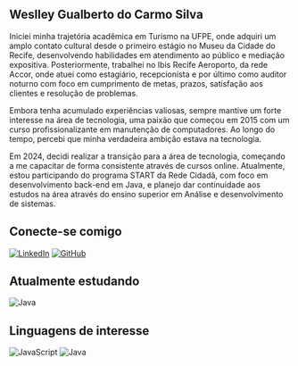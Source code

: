 ## Weslley Gualberto do Carmo Silva
Iniciei minha trajetória acadêmica em Turismo na UFPE, onde adquiri um amplo contato cultural desde o primeiro estágio no Museu da Cidade do Recife, desenvolvendo habilidades em atendimento ao público e mediação expositiva. Posteriormente, trabalhei no Ibis Recife Aeroporto, da rede Accor, onde atuei como estagiário, recepcionista e por último como auditor noturno com foco em cumprimento de metas, prazos, satisfação aos clientes e resolução de problemas.

Embora tenha acumulado experiências valiosas, sempre mantive um forte interesse na área de tecnologia, uma paixão que começou em 2015 com um curso profissionalizante em manutenção de computadores. Ao longo do tempo, percebi que minha verdadeira ambição estava na tecnologia.

Em 2024, decidi realizar a transição para a área de tecnologia, começando a me capacitar de forma consistente através de cursos online. Atualmente, estou participando do programa START da Rede Cidadã, com foco em desenvolvimento back-end em Java, e planejo dar continuidade aos estudos na área através do ensino superior em Análise e desenvolvimento de sistemas.

## Conecte-se comigo
[![LinkedIn](https://img.shields.io/badge/LinkedIn-000?style=for-the-badge&logo=linkedin&logoColor=0Ef6A8)](https://www.linkedin.com/in/weslleygcsilva/) [![GitHub](https://img.shields.io/badge/GitHub-000?style=for-the-badge&logo=GitHub&logoColor=0Ef6A8)](https://github.com/WesRush) 

## Atualmente estudando
![Java](https://img.shields.io/badge/java-%23ED8B00.svg?style=for-the-badge&logo=openjdk&logoColor=white)

## Linguagens de interesse
![JavaScript](https://img.shields.io/badge/JavaScript-000?style=for-the-badge&logo=javascript)  ![Java](https://img.shields.io/badge/java-%23ED8B00.svg?style=for-the-badge&logo=openjdk&logoColor=white)



